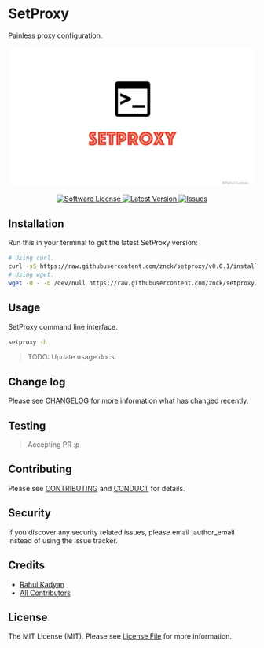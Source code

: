 # SetProxy

Painless proxy configuration.

![SetProxy](cover.png)

<p align="center">
  <a href="LICENSE">
    <img src="https://img.shields.io/badge/license-MIT-brightgreen.svg?style=flat-square" alt="Software License" />
  </a>
  <a href="https://github.com/znck/downloader/releases">
    <img src="https://img.shields.io/github/release/downloader/plug.svg?style=flat-square" alt="Latest Version" />
  </a>

  <a href="https://github.com/znck/downloader/issues">
    <img src="https://img.shields.io/github/issues/znck/downloader.svg?style=flat-square" alt="Issues" />
  </a>
</p>

## Installation

Run this in your terminal to get the latest SetProxy version:
```bash
# Using curl.
curl -sS https://raw.githubusercontent.com/znck/setproxy/v0.0.1/install.sh | sudo -E bash
# Using wget.
wget -O - -o /dev/null https://raw.githubusercontent.com/znck/setproxy/v0.0.1/install.sh | sudo -E bash
```

## Usage

SetProxy command line interface.

```bash
setproxy -h
```
> TODO: Update usage docs.

## Change log

Please see [CHANGELOG](CHANGELOG.md) for more information what has changed recently.

## Testing

> Accepting PR :p

## Contributing

Please see [CONTRIBUTING](CONTRIBUTING.md) and [CONDUCT](CONDUCT.md) for details.

## Security

If you discover any security related issues, please email :author_email instead of using the issue tracker.

## Credits

- [Rahul Kadyan][link-author]
- [All Contributors][link-contributors]

## License

The MIT License (MIT). Please see [License File](LICENSE) for more information.

[link-author]: http://znck.me
[link-contributors]: ../../contributors

